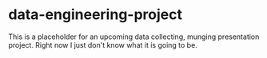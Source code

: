 # data-engineering-project
This is a placeholder for an upcoming data collecting, munging presentation project. Right now I just don't know what it is going to be.
